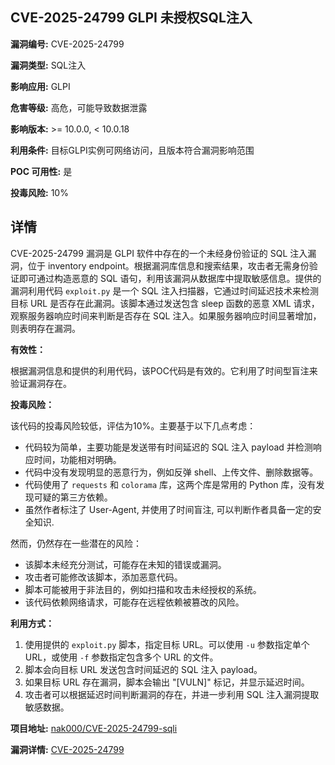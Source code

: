 ## CVE-2025-24799 GLPI 未授权SQL注入

**漏洞编号:** CVE-2025-24799

**漏洞类型:** SQL注入

**影响应用:** GLPI

**危害等级:** 高危，可能导致数据泄露

**影响版本:** >= 10.0.0, < 10.0.18

**利用条件:** 目标GLPI实例可网络访问，且版本符合漏洞影响范围

**POC 可用性:** 是

**投毒风险:** 10%

## 详情

CVE-2025-24799 漏洞是 GLPI 软件中存在的一个未经身份验证的 SQL 注入漏洞，位于 inventory endpoint。根据漏洞库信息和搜索结果，攻击者无需身份验证即可通过构造恶意的 SQL 语句，利用该漏洞从数据库中提取敏感信息。提供的漏洞利用代码 `exploit.py` 是一个 SQL 注入扫描器，它通过时间延迟技术来检测目标 URL 是否存在此漏洞。该脚本通过发送包含 sleep 函数的恶意 XML 请求，观察服务器响应时间来判断是否存在 SQL 注入。如果服务器响应时间显著增加，则表明存在漏洞。

**有效性：**

根据漏洞信息和提供的利用代码，该POC代码是有效的。它利用了时间型盲注来验证漏洞存在。

**投毒风险：**

该代码的投毒风险较低，评估为10%。主要基于以下几点考虑：

*   代码较为简单，主要功能是发送带有时间延迟的 SQL 注入 payload 并检测响应时间，功能相对明确。
*   代码中没有发现明显的恶意行为，例如反弹 shell、上传文件、删除数据等。
*   代码使用了 `requests` 和 `colorama` 库，这两个库是常用的 Python 库，没有发现可疑的第三方依赖。
*   虽然作者标注了 User-Agent, 并使用了时间盲注, 可以判断作者具备一定的安全知识.

然而，仍然存在一些潜在的风险：

*   该脚本未经充分测试，可能存在未知的错误或漏洞。
*   攻击者可能修改该脚本，添加恶意代码。
*   脚本可能被用于非法目的，例如扫描和攻击未经授权的系统。
*    该代码依赖网络请求，可能存在远程依赖被篡改的风险。

**利用方式：**

1.  使用提供的 `exploit.py` 脚本，指定目标 URL。可以使用 `-u` 参数指定单个 URL，或使用 `-f` 参数指定包含多个 URL 的文件。
2.  脚本会向目标 URL 发送包含时间延迟的 SQL 注入 payload。
3.  如果目标 URL 存在漏洞，脚本会输出 "[VULN]" 标记，并显示延迟时间。
4. 攻击者可以根据延迟时间判断漏洞的存在，并进一步利用 SQL 注入漏洞提取敏感数据。

**项目地址:** [nak000/CVE-2025-24799-sqli](https://github.com/nak000/CVE-2025-24799-sqli)

**漏洞详情:** [CVE-2025-24799](https://nvd.nist.gov/vuln/detail/CVE-2025-24799)